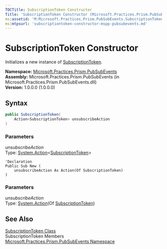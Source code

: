 ```yaml
---
TOCTitle: SubscriptionToken Constructor
Title: 'SubscriptionToken Constructor (Microsoft.Practices.Prism.PubSubEvents)'
ms:assetid: 'M:Microsoft.Practices.Prism.PubSubEvents.SubscriptionToken.\#ctor(System.Action{Microsoft.Practices.Prism.PubSubEvents.SubscriptionToken})'
ms:mtpsurl: 'subscriptiontoken-constructor-mspp-pubsubevents.md'
---
```


# SubscriptionToken Constructor

Initializes a new instance of [SubscriptionToken](/patterns-practices/reference/subscriptiontoken-class-mspp-pubsubevents).

**Namespace:** [Microsoft.Practices.Prism.PubSubEvents](/patterns-practices/reference/mspp-pubsubevents-namespace)  
**Assembly:** Microsoft.Practices.Prism.PubSubEvents (in Microsoft.Practices.Prism.PubSubEvents.dll)  
**Version:** 1.0.0.0 (1.0.0.0)

## Syntax

```C#
public SubscriptionToken(
	Action<SubscriptionToken> unsubscribeAction
)
```

### Parameters

*unsubscribeAction*  
Type: [System.Action](http://msdn.microsoft.com/en-us/library/018hxwa8)&lt;[SubscriptionToken](/patterns-practices/reference/subscriptiontoken-class-mspp-pubsubevents)&gt;

```VB
'Declaration
Public Sub New ( 
	unsubscribeAction As Action(Of SubscriptionToken)
)
```
### Parameters

*unsubscribeAction*  
Type: [System.Action](http://msdn.microsoft.com/en-us/library/018hxwa8)(Of [SubscriptionToken](/patterns-practices/reference/subscriptiontoken-class-mspp-pubsubevents))

## See Also

[SubscriptionToken Class](/patterns-practices/reference/subscriptiontoken-class-mspp-pubsubevents(v=pandp.50))  
SubscriptionToken Members  
[Microsoft.Practices.Prism.PubSubEvents Namespace](/patterns-practices/reference/mspp-pubsubevents-namespace)